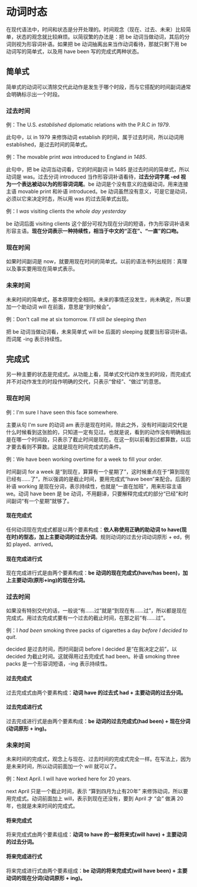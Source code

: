 # 动词时态

在现代语法中，时间和状态是分开处理的。时间观念（现在、过去、未来）比较简单，状态的观念就比较麻烦。以简驭繁的办法是：把 be 动词当做动词，其后的分词则视为形容词补语。如果把 be 动词抽离出来当作动词看待，那就只剩下用 be 动词写的简单式，以及用 have been 写的完成式两种状态。

## 简单式

简单式的动词可以清除交代此动作是发生于哪个时段，而与它搭配的时间副词通常会明确标示出一个时段。

### 过去时间

例：The U.S. *established* diplomatic relations with the P.R.C *in 1979*.

此句中，以 in 1979 来修饰动词 establish 的时间，属于过去时间，所以动词用 established，是过去时间的简单式。

例：The movable print *was* introduced to England *in 1485*.

此句中，把 be 动词当动词看，它的时间副词 in 1485 是过去时间的简单式，所以动词是 was。过去分词 introduced 当作形容词补语看待，**过去分词字尾 -ed 视为一个表达被动以为的形容词词尾**。be 动词是个没有意义的连缀动词，用来连接主语 movable print 和补语 introduced。be 动词虽然没有意义，可是它是动词，必须以它来决定时态，所以用 was 的过去简单式出现。

例：I *was* visiting clients the *whole day yesterday*

be 动词后面 visiting clients 这个部分可视为现在分词的短语，作为形容词补语来形容主语。**现在分词表示一种持续性，相当于中文的“正在”、“一直”的口吻。**

### 现在时间

如果时间副词是 now，就要用现在时间的简单式。以前的语法书列出规则：真理以及事实要用现在简单式表示。

### 未来时间

未来时间的简单式，基本原理完全相同。未来的事情还没发生，尚未确定，所以要加一个助动词 will 在前面，意思是“到时候会”。

例：Don't call me at six tomorrow. I'*ll* still *be* sleeping *then*

把 be 动词当做动词看，未来简单式 will be 后面的 sleeping 就要当形容词补语。而词尾 -ing 表示持续性。

## 完成式

另一种主要的状态是完成式。从功能上看，简单式交代动作发生的时段，而完成式并不对动作发生的时段作明确的交代，只表示“曾经”、“做过”的意思。

### 现在时间

例：I'm sure I have seen this face somewhere.

主要从句 I'm sure 的动词 am 表示是现在时间，除此之外，没有时间副词交代是什么时候看到这张脸的，只知道一定有见过。也就是说，看到的动作没有明确指出是在哪一个时间段，只表示了截止时间是现在。在这一刻以前看到过都算数，以后才要去看则不算数。这就是现在时间完成式的条件。

例：We have been working overtime for a week to fill your order.

时间副词 for a week 是“到现在，算算有一个星期了”，这时候重点在于“算到现在已经有……了”，所以强调的是截止时间，要用完成式“have been”来配合。后面的补语 working 是现在分词，表示持续性，也就是“一直在加班”，用来形容主语 we。动词 have been 是 be 动词，不用翻译，只要解释完成式的部分“已经”和时间副词“有一个星期”就够了。

#### 现在完成式

任何动词现在完成式都是以两个要素构成：**依人称使用正确的助动词 to have(现在时)的型态，加上主要动词的过去分词**。规则动词的过去分词动词原形 + ed，例如 played、arrived。

#### 现在完成进行式

现在完成进行式是由两个要素构成：**be 动词的现在完成式(have/has been)，加上主要动词(原形+ing)的现在分词。**

### 过去时间

如果没有特别交代的话，一般说“有……过”就是“到现在有……过”，所以都是现在完成式。用过去完成式要有一个过去的截止时间，在那之前“有……过”。

例：I *had been* smoking three packs of cigarettes a day *before I decided to quit*.

decided 是过去时间，而时间副词 before I decided 是“在我决定之前”，以 decided 为截止时间。这就得用过去完成式 had been。补语 smoking three packs 是一个形容词短语，-ing 表示持续性。

#### 过去完成式

过去完成式由两个要素构成：**动词 have 的过去式 had + 主要动词的过去分词。**

#### 过去完成进行式

过去完成进行式是由两个要素构成：**be 动词的过去完成式(had been) + 现在分词(动词原形 + ing)。**

### 未来时间

未来时间的完成式，观念上与现在、过去时间的完成式完全一样。在写法上，因为是未来时间，所以动词前面加一个 will 就可以了。

例：Next April. I will have worked here for 20 years.

next April 只是一个截止时间，表示 “算到四月为止有20年” 来修饰动词，所以要用完成式。动词前面加上 will，表示到现在还没有，要到 April 才 “会” 做满 20年，也就是未来时间的完成式。

#### 将来完成式

将来完成式由两个要素组成：**动词 to have 的一般将来式(will have) + 主要动词的过去分词。**

#### 将来完成进行式

将来完成进行式由两个要素组成：**be 动词的将来完成式(will have been) + 主要动词的现在分词(动词原形 + ing)。**

 